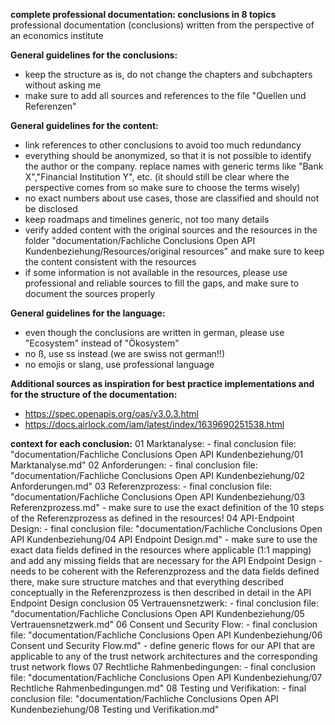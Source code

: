 **complete professional documentation: conclusions in 8 topics**
professional documentation (conclusions) written from the perspective of an economics institute

**General guidelines for the conclusions:**
- keep the structure as is, do not change the chapters and subchapters without asking me
- make sure to add all sources and references to the file "Quellen und Referenzen"

**General guidelines for the content:**
- link references to other conclusions to avoid too much redundancy
- everything should be anonymized, so that it is not possible to identify the author or the company. replace names with generic terms like "Bank X","Financial Institution Y", etc. (it should still be clear where the perspective comes from so make sure to choose the terms wisely)
- no exact numbers about use cases, those are classified and should not be disclosed
- keep roadmaps and timelines generic, not too many details 
- verify added content with the original sources and the resources in the folder "documentation/Fachliche Conclusions Open API Kundenbeziehung/Resources/original resources" and make sure to keep the content consistent with the resources
- if some information is not available in the resources, please use professional and reliable sources to fill the gaps, and make sure to document the sources properly

**General guidelines for the language:**
- even though the conclusions are written in german, please use "Ecosystem" instead of "Ökosystem" 
- no ß, use ss instead (we are swiss not german!!)
- no emojis or slang, use professional language

**Additional sources as inspiration for best practice implementations and for the structure of the documentation:**
- https://spec.openapis.org/oas/v3.0.3.html
- https://docs.airlock.com/iam/latest/index/1639690251538.html


**context for each conclusion:**
01 Marktanalyse:
    - final conclusion file: "documentation/Fachliche Conclusions Open API Kundenbeziehung/01 Marktanalyse.md"
02 Anforderungen: 
    - final conclusion file: "documentation/Fachliche Conclusions Open API Kundenbeziehung/02 Anforderungen.md"
03 Referenzprozess: 
    - final conclusion file: "documentation/Fachliche Conclusions Open API Kundenbeziehung/03 Referenzprozess.md"
    - make sure to use the exact definition of the 10 steps of the Referenzprozess as defined in the resources!
04 API-Endpoint Design:
    - final conclusion file: "documentation/Fachliche Conclusions Open API Kundenbeziehung/04 API Endpoint Design.md"
    - make sure to use the exact data fields defined in the resources where applicable (1:1 mapping) and add any missing fields that are necessary for the API Endpoint Design
    - needs to be coherent with the Referenzprozess and the data fields defined there, make sure structure matches and that everything described conceptually in the Referenzprozess is then described in detail in the API Endpoint Design conclusion
05 Vertrauensnetzwerk:
    - final conclusion file: "documentation/Fachliche Conclusions Open API Kundenbeziehung/05 Vertrauensnetzwerk.md"
06 Consent und Security Flow:
    - final conclusion file: "documentation/Fachliche Conclusions Open API Kundenbeziehung/06 Consent und Security Flow.md"
    - define generic flows for our API that are applicable to any of the trust network architectures and the corresponding trust network flows
07 Rechtliche Rahmenbedingungen:
    - final conclusion file: "documentation/Fachliche Conclusions Open API Kundenbeziehung/07 Rechtliche Rahmenbedingungen.md"
08 Testing und Verifikation:
    - final conclusion file: "documentation/Fachliche Conclusions Open API Kundenbeziehung/08 Testing und Verifikation.md"






